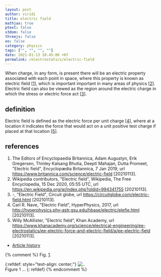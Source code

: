 ```yaml
---
layout: post
author: viridi
title: electric field
mathjax: true
ptext: false
x3dom: false
threejs: false
oo: false
category: physics
tags: ["", "", "", ""]
date: 2021-01-13 18:45:00 +07
permalink: /electrostatics/electric-field
---
```

When charge, in any form, is present there will be an electric property associated with each point in space, where this property is known as electric field [[1](#ref1)], which is important important in many areas of physics [[2](#ref2)]. Electric field can also be viewed as the region around the electric charge in which the stress or electric force act [[3](#ref3)].


## definition
Electric field is defined as the electric force per unit charge [[4](#ref4)], where at a location it indicates the force that would act on a unit positive test charge if placed at that location [[5](#ref5)].


## references
1. <a name="ref1"></a>The Editors of Encyclopaedia Britannica, Adam Augustyn, Erik Gregersen, Thinley Kalsang Bhutia, Deepti Mahajan, Dutta Promeet, "Electric field", Encyclopædia Britannica, 7 Jan 2019, url <https://www.britannica.com/science/electric-field> [20210113].
2. <a name="ref2"></a>Wikipedia contributors, "Electric field", Wikipedia, The Free Encyclopedia, 15 Dec 2020, 05:55 UTC, url <https://en.wikipedia.org/w/index.php?oldid=994341755> [20210113].
3. <a name="ref3"></a>-, "Electric Field", Circuit globe, url <https://circuitglobe.com/electric-field.html> [20210113].
4. <a name="ref4"></a>Carl R. Nave, "Electric Field", HyperPhysics, 2017, url <http://hyperphysics.phy-astr.gsu.edu/hbase/electric/elefie.html> [20210113].
5. <a name="ref5"></a>Willy McAllister, "Electric field", Khan Academy, url <https://www.khanacademy.org/science/electrical-engineering/ee-electrostatics/ee-electric-force-and-electric-field/a/ee-electric-field> [20210113].

+ [Article history](https://github.com/butiran/butiran.github.io/commits/master/_posts/phys/electrostatics/2021-01-13-electric-field.md)

{% comment %}
Fig. <a href="#fig:x">1</a>.

{:refdef: style="text-align: center;"}
![..](/assets/img/phys/x.png)
<br />
Figure <a name="fig:x">1</a> ...
{: refdef}
{% endcomment %}
